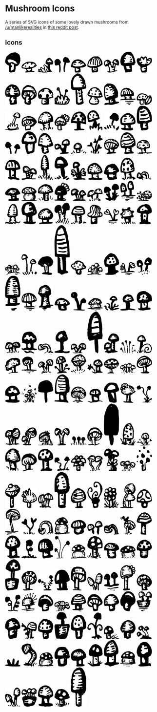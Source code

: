 # Mushroom Icons

A series of SVG icons of some lovely drawn mushrooms from [/u/manlikerealities](https://www.reddit.com/user/manlikerealities) in [this reddit post](https://www.reddit.com/r/Art/comments/dw22zd/mushrooms_me_ink_2019/).

## Icons

<img alt="r1c1" src="./mushrooms/mushroom-r1c1.svg" width="50" style="display: inline-block;" />
<img alt="r1c2" src="./mushrooms/mushroom-r1c2.svg" width="50" style="display: inline-block;" />
<img alt="r1c3" src="./mushrooms/mushroom-r1c3.svg" width="50" style="display: inline-block;" />
<img alt="r1c4" src="./mushrooms/mushroom-r1c4.svg" width="50" style="display: inline-block;" />
<img alt="r1c5" src="./mushrooms/mushroom-r1c5.svg" width="50" style="display: inline-block;" />
<img alt="r1c6" src="./mushrooms/mushroom-r1c6.svg" width="50" style="display: inline-block;" />
<img alt="r1c7" src="./mushrooms/mushroom-r1c7.svg" width="50" style="display: inline-block;" />
<img alt="r1c8" src="./mushrooms/mushroom-r1c8.svg" width="50" style="display: inline-block;" />
<img alt="r1c9" src="./mushrooms/mushroom-r1c9.svg" width="50" style="display: inline-block;" />
<img alt="r1c10" src="./mushrooms/mushroom-r1c10.svg" width="50" style="display: inline-block;" />
<img alt="r1c11" src="./mushrooms/mushroom-r1c11.svg" width="50" style="display: inline-block;" />
<img alt="r1c12" src="./mushrooms/mushroom-r1c12.svg" width="50" style="display: inline-block;" />
<img alt="r1c13" src="./mushrooms/mushroom-r1c13.svg" width="50" style="display: inline-block;" />
<img alt="r1c14" src="./mushrooms/mushroom-r1c14.svg" width="50" style="display: inline-block;" />
<img alt="r1c15" src="./mushrooms/mushroom-r1c15.svg" width="50" style="display: inline-block;" />

<img alt="r2c1" src="./mushrooms/mushroom-r2c1.svg" width="50" style="display: inline-block;" />
<img alt="r2c2" src="./mushrooms/mushroom-r2c2.svg" width="50" style="display: inline-block;" />
<img alt="r2c3" src="./mushrooms/mushroom-r2c3.svg" width="50" style="display: inline-block;" />
<img alt="r2c4" src="./mushrooms/mushroom-r2c4.svg" width="50" style="display: inline-block;" />
<img alt="r2c5" src="./mushrooms/mushroom-r2c5.svg" width="50" style="display: inline-block;" />
<img alt="r2c6" src="./mushrooms/mushroom-r2c6.svg" width="50" style="display: inline-block;" />
<img alt="r2c7" src="./mushrooms/mushroom-r2c7.svg" width="50" style="display: inline-block;" />
<img alt="r2c8" src="./mushrooms/mushroom-r2c8.svg" width="50" style="display: inline-block;" />
<img alt="r2c9" src="./mushrooms/mushroom-r2c9.svg" width="50" style="display: inline-block;" />
<img alt="r2c10" src="./mushrooms/mushroom-r2c10.svg" width="50" style="display: inline-block;" />
<img alt="r2c11" src="./mushrooms/mushroom-r2c11.svg" width="50" style="display: inline-block;" />
<img alt="r2c12" src="./mushrooms/mushroom-r2c12.svg" width="50" style="display: inline-block;" />
<img alt="r2c13" src="./mushrooms/mushroom-r2c13.svg" width="50" style="display: inline-block;" />
<img alt="r2c14" src="./mushrooms/mushroom-r2c14.svg" width="50" style="display: inline-block;" />
<img alt="r2c15" src="./mushrooms/mushroom-r2c15.svg" width="50" style="display: inline-block;" />

<img alt="r3c1" src="./mushrooms/mushroom-r3c1.svg" width="50" style="display: inline-block;" />
<img alt="r3c2" src="./mushrooms/mushroom-r3c2.svg" width="50" style="display: inline-block;" />
<img alt="r3c3" src="./mushrooms/mushroom-r3c3.svg" width="50" style="display: inline-block;" />
<img alt="r3c4" src="./mushrooms/mushroom-r3c4.svg" width="50" style="display: inline-block;" />
<img alt="r3c5" src="./mushrooms/mushroom-r3c5.svg" width="50" style="display: inline-block;" />
<img alt="r3c6" src="./mushrooms/mushroom-r3c6.svg" width="50" style="display: inline-block;" />
<img alt="r3c7" src="./mushrooms/mushroom-r3c7.svg" width="50" style="display: inline-block;" />
<img alt="r3c8" src="./mushrooms/mushroom-r3c8.svg" width="50" style="display: inline-block;" />
<img alt="r3c9" src="./mushrooms/mushroom-r3c9.svg" width="50" style="display: inline-block;" />
<img alt="r3c10" src="./mushrooms/mushroom-r3c10.svg" width="50" style="display: inline-block;" />
<img alt="r3c11" src="./mushrooms/mushroom-r3c11.svg" width="50" style="display: inline-block;" />
<img alt="r3c12" src="./mushrooms/mushroom-r3c12.svg" width="50" style="display: inline-block;" />
<img alt="r3c13" src="./mushrooms/mushroom-r3c13.svg" width="50" style="display: inline-block;" />
<img alt="r3c14" src="./mushrooms/mushroom-r3c14.svg" width="50" style="display: inline-block;" />
<img alt="r3c15" src="./mushrooms/mushroom-r3c15.svg" width="50" style="display: inline-block;" />

<img alt="r4c1" src="./mushrooms/mushroom-r4c1.svg" width="50" style="display: inline-block;" />
<img alt="r4c2" src="./mushrooms/mushroom-r4c2.svg" width="50" style="display: inline-block;" />
<img alt="r4c3" src="./mushrooms/mushroom-r4c3.svg" width="50" style="display: inline-block;" />
<img alt="r4c4" src="./mushrooms/mushroom-r4c4.svg" width="50" style="display: inline-block;" />
<img alt="r4c5" src="./mushrooms/mushroom-r4c5.svg" width="50" style="display: inline-block;" />
<img alt="r4c6" src="./mushrooms/mushroom-r4c6.svg" width="50" style="display: inline-block;" />
<img alt="r4c7" src="./mushrooms/mushroom-r4c7.svg" width="50" style="display: inline-block;" />
<img alt="r4c8" src="./mushrooms/mushroom-r4c8.svg" width="50" style="display: inline-block;" />
<img alt="r4c9" src="./mushrooms/mushroom-r4c9.svg" width="50" style="display: inline-block;" />
<img alt="r4c10" src="./mushrooms/mushroom-r4c10.svg" width="50" style="display: inline-block;" />
<img alt="r4c11" src="./mushrooms/mushroom-r4c11.svg" width="50" style="display: inline-block;" />
<img alt="r4c12" src="./mushrooms/mushroom-r4c12.svg" width="50" style="display: inline-block;" />
<img alt="r4c13" src="./mushrooms/mushroom-r4c13.svg" width="50" style="display: inline-block;" />
<img alt="r4c14" src="./mushrooms/mushroom-r4c14.svg" width="50" style="display: inline-block;" />
<img alt="r4c15" src="./mushrooms/mushroom-r4c15.svg" width="50" style="display: inline-block;" />

<img alt="r5c1" src="./mushrooms/mushroom-r5c1.svg" width="50" style="display: inline-block;" />
<img alt="r5c2" src="./mushrooms/mushroom-r5c2.svg" width="50" style="display: inline-block;" />
<img alt="r5c3" src="./mushrooms/mushroom-r5c3.svg" width="50" style="display: inline-block;" />
<img alt="r5c4" src="./mushrooms/mushroom-r5c4.svg" width="50" style="display: inline-block;" />
<img alt="r5c5" src="./mushrooms/mushroom-r5c5.svg" width="50" style="display: inline-block;" />
<img alt="r5c6" src="./mushrooms/mushroom-r5c6.svg" width="50" style="display: inline-block;" />
<img alt="r5c7" src="./mushrooms/mushroom-r5c7.svg" width="50" style="display: inline-block;" />
<img alt="r5c8" src="./mushrooms/mushroom-r5c8.svg" width="50" style="display: inline-block;" />
<img alt="r5c9" src="./mushrooms/mushroom-r5c9.svg" width="50" style="display: inline-block;" />
<img alt="r5c10" src="./mushrooms/mushroom-r5c10.svg" width="50" style="display: inline-block;" />
<img alt="r5c11" src="./mushrooms/mushroom-r5c11.svg" width="50" style="display: inline-block;" />
<img alt="r5c12" src="./mushrooms/mushroom-r5c12.svg" width="50" style="display: inline-block;" />
<img alt="r5c13" src="./mushrooms/mushroom-r5c13.svg" width="50" style="display: inline-block;" />
<img alt="r5c14" src="./mushrooms/mushroom-r5c14.svg" width="50" style="display: inline-block;" />
<img alt="r5c15" src="./mushrooms/mushroom-r5c15.svg" width="50" style="display: inline-block;" />

<img alt="r6c1" src="./mushrooms/mushroom-r6c1.svg" width="50" style="display: inline-block;" />
<img alt="r6c2" src="./mushrooms/mushroom-r6c2.svg" width="50" style="display: inline-block;" />
<img alt="r6c3" src="./mushrooms/mushroom-r6c3.svg" width="50" style="display: inline-block;" />
<img alt="r6c4" src="./mushrooms/mushroom-r6c4.svg" width="50" style="display: inline-block;" />
<img alt="r6c5" src="./mushrooms/mushroom-r6c5.svg" width="50" style="display: inline-block;" />
<img alt="r6c6" src="./mushrooms/mushroom-r6c6.svg" width="50" style="display: inline-block;" />
<img alt="r6c7" src="./mushrooms/mushroom-r6c7.svg" width="50" style="display: inline-block;" />
<img alt="r6c8" src="./mushrooms/mushroom-r6c8.svg" width="50" style="display: inline-block;" />
<img alt="r6c9" src="./mushrooms/mushroom-r6c9.svg" width="50" style="display: inline-block;" />
<img alt="r6c10" src="./mushrooms/mushroom-r6c10.svg" width="50" style="display: inline-block;" />
<img alt="r6c11" src="./mushrooms/mushroom-r6c11.svg" width="50" style="display: inline-block;" />
<img alt="r6c12" src="./mushrooms/mushroom-r6c12.svg" width="50" style="display: inline-block;" />
<img alt="r6c13" src="./mushrooms/mushroom-r6c13.svg" width="50" style="display: inline-block;" />
<img alt="r6c14" src="./mushrooms/mushroom-r6c14.svg" width="50" style="display: inline-block;" />
<img alt="r6c15" src="./mushrooms/mushroom-r6c15.svg" width="50" style="display: inline-block;" />

<img alt="r7c1" src="./mushrooms/mushroom-r7c1.svg" width="50" style="display: inline-block;" />
<img alt="r7c2" src="./mushrooms/mushroom-r7c2.svg" width="50" style="display: inline-block;" />
<img alt="r7c3" src="./mushrooms/mushroom-r7c3.svg" width="50" style="display: inline-block;" />
<img alt="r7c4" src="./mushrooms/mushroom-r7c4.svg" width="50" style="display: inline-block;" />
<img alt="r7c5" src="./mushrooms/mushroom-r7c5.svg" width="50" style="display: inline-block;" />
<img alt="r7c6" src="./mushrooms/mushroom-r7c6.svg" width="50" style="display: inline-block;" />
<img alt="r7c7" src="./mushrooms/mushroom-r7c7.svg" width="50" style="display: inline-block;" />
<img alt="r7c8" src="./mushrooms/mushroom-r7c8.svg" width="50" style="display: inline-block;" />
<img alt="r7c9" src="./mushrooms/mushroom-r7c9.svg" width="50" style="display: inline-block;" />
<img alt="r7c10" src="./mushrooms/mushroom-r7c10.svg" width="50" style="display: inline-block;" />
<img alt="r7c11" src="./mushrooms/mushroom-r7c11.svg" width="50" style="display: inline-block;" />
<img alt="r7c12" src="./mushrooms/mushroom-r7c12.svg" width="50" style="display: inline-block;" />
<img alt="r7c13" src="./mushrooms/mushroom-r7c13.svg" width="50" style="display: inline-block;" />
<img alt="r7c14" src="./mushrooms/mushroom-r7c14.svg" width="50" style="display: inline-block;" />
<img alt="r7c15" src="./mushrooms/mushroom-r7c15.svg" width="50" style="display: inline-block;" />

<img alt="r8c1" src="./mushrooms/mushroom-r8c1.svg" width="50" style="display: inline-block;" />
<img alt="r8c2" src="./mushrooms/mushroom-r8c2.svg" width="50" style="display: inline-block;" />
<img alt="r8c3" src="./mushrooms/mushroom-r8c3.svg" width="50" style="display: inline-block;" />
<img alt="r8c4" src="./mushrooms/mushroom-r8c4.svg" width="50" style="display: inline-block;" />
<img alt="r8c5" src="./mushrooms/mushroom-r8c5.svg" width="50" style="display: inline-block;" />
<img alt="r8c6" src="./mushrooms/mushroom-r8c6.svg" width="50" style="display: inline-block;" />
<img alt="r8c7" src="./mushrooms/mushroom-r8c7.svg" width="50" style="display: inline-block;" />
<img alt="r8c8" src="./mushrooms/mushroom-r8c8.svg" width="50" style="display: inline-block;" />
<img alt="r8c9" src="./mushrooms/mushroom-r8c9.svg" width="50" style="display: inline-block;" />
<img alt="r8c10" src="./mushrooms/mushroom-r8c10.svg" width="50" style="display: inline-block;" />
<img alt="r8c11" src="./mushrooms/mushroom-r8c11.svg" width="50" style="display: inline-block;" />
<img alt="r8c12" src="./mushrooms/mushroom-r8c12.svg" width="50" style="display: inline-block;" />
<img alt="r8c13" src="./mushrooms/mushroom-r8c13.svg" width="50" style="display: inline-block;" />
<img alt="r8c14" src="./mushrooms/mushroom-r8c14.svg" width="50" style="display: inline-block;" />
<img alt="r8c15" src="./mushrooms/mushroom-r8c15.svg" width="50" style="display: inline-block;" />

<img alt="r9c1" src="./mushrooms/mushroom-r9c1.svg" width="50" style="display: inline-block;" />
<img alt="r9c2" src="./mushrooms/mushroom-r9c2.svg" width="50" style="display: inline-block;" />
<img alt="r9c3" src="./mushrooms/mushroom-r9c3.svg" width="50" style="display: inline-block;" />
<img alt="r9c4" src="./mushrooms/mushroom-r9c4.svg" width="50" style="display: inline-block;" />
<img alt="r9c5" src="./mushrooms/mushroom-r9c5.svg" width="50" style="display: inline-block;" />
<img alt="r9c6" src="./mushrooms/mushroom-r9c6.svg" width="50" style="display: inline-block;" />
<img alt="r9c7" src="./mushrooms/mushroom-r9c7.svg" width="50" style="display: inline-block;" />
<img alt="r9c8" src="./mushrooms/mushroom-r9c8.svg" width="50" style="display: inline-block;" />
<img alt="r10c10" src="./mushrooms/mushroom-r10c10.svg" width="50" style="display: inline-block;" />
<img alt="r9c10" src="./mushrooms/mushroom-r9c10.svg" width="50" style="display: inline-block;" />
<img alt="r9c11" src="./mushrooms/mushroom-r9c11.svg" width="50" style="display: inline-block;" />
<img alt="r9c12" src="./mushrooms/mushroom-r9c12.svg" width="50" style="display: inline-block;" />
<img alt="r9c13" src="./mushrooms/mushroom-r9c13.svg" width="50" style="display: inline-block;" />
<img alt="r9c14" src="./mushrooms/mushroom-r9c14.svg" width="50" style="display: inline-block;" />
<img alt="r9c15" src="./mushrooms/mushroom-r9c15.svg" width="50" style="display: inline-block;" />

<img alt="r10c1" src="./mushrooms/mushroom-r10c1.svg" width="50" style="display: inline-block;" />
<img alt="r10c2" src="./mushrooms/mushroom-r10c2.svg" width="50" style="display: inline-block;" />
<img alt="r10c3" src="./mushrooms/mushroom-r10c3.svg" width="50" style="display: inline-block;" />
<img alt="r10c4" src="./mushrooms/mushroom-r10c4.svg" width="50" style="display: inline-block;" />
<img alt="r10c5" src="./mushrooms/mushroom-r10c5.svg" width="50" style="display: inline-block;" />
<img alt="r10c6" src="./mushrooms/mushroom-r10c6.svg" width="50" style="display: inline-block;" />
<img alt="r10c7" src="./mushrooms/mushroom-r10c7.svg" width="50" style="display: inline-block;" />
<img alt="r10c8" src="./mushrooms/mushroom-r10c8.svg" width="50" style="display: inline-block;" />
<img alt="r10c9" src="./mushrooms/mushroom-r10c9.svg" width="50" style="display: inline-block;" />
<img alt="r10c11" src="./mushrooms/mushroom-r10c11.svg" width="50" style="display: inline-block;" />
<img alt="r10c12" src="./mushrooms/mushroom-r10c12.svg" width="50" style="display: inline-block;" />
<img alt="r10c13" src="./mushrooms/mushroom-r10c13.svg" width="50" style="display: inline-block;" />
<img alt="r10c14" src="./mushrooms/mushroom-r10c14.svg" width="50" style="display: inline-block;" />
<img alt="r10c15" src="./mushrooms/mushroom-r10c15.svg" width="50" style="display: inline-block;" />
<img alt="r11c1" src="./mushrooms/mushroom-r11c1.svg" width="50" style="display: inline-block;" />

<img alt="r11c2" src="./mushrooms/mushroom-r11c2.svg" width="50" style="display: inline-block;" />
<img alt="r11c3" src="./mushrooms/mushroom-r11c3.svg" width="50" style="display: inline-block;" />
<img alt="r11c4" src="./mushrooms/mushroom-r11c4.svg" width="50" style="display: inline-block;" />
<img alt="r11c5" src="./mushrooms/mushroom-r11c5.svg" width="50" style="display: inline-block;" />
<img alt="r11c6" src="./mushrooms/mushroom-r11c6.svg" width="50" style="display: inline-block;" />
<img alt="r11c7" src="./mushrooms/mushroom-r11c7.svg" width="50" style="display: inline-block;" />
<img alt="r11c8" src="./mushrooms/mushroom-r11c8.svg" width="50" style="display: inline-block;" />
<img alt="r11c9" src="./mushrooms/mushroom-r11c9.svg" width="50" style="display: inline-block;" />
<img alt="r11c10" src="./mushrooms/mushroom-r11c10.svg" width="50" style="display: inline-block;" />
<img alt="r11c11" src="./mushrooms/mushroom-r11c11.svg" width="50" style="display: inline-block;" />
<img alt="r11c12" src="./mushrooms/mushroom-r11c12.svg" width="50" style="display: inline-block;" />
<img alt="r11c13" src="./mushrooms/mushroom-r11c13.svg" width="50" style="display: inline-block;" />
<img alt="r11c14" src="./mushrooms/mushroom-r11c14.svg" width="50" style="display: inline-block;" />
<img alt="r11c15" src="./mushrooms/mushroom-r11c15.svg" width="50" style="display: inline-block;" />
<img alt="r12c1" src="./mushrooms/mushroom-r12c1.svg" width="50" style="display: inline-block;" />

<img alt="r12c2" src="./mushrooms/mushroom-r12c2.svg" width="50" style="display: inline-block;" />
<img alt="r12c3" src="./mushrooms/mushroom-r12c3.svg" width="50" style="display: inline-block;" />
<img alt="r12c4" src="./mushrooms/mushroom-r12c4.svg" width="50" style="display: inline-block;" />
<img alt="r12c5" src="./mushrooms/mushroom-r12c5.svg" width="50" style="display: inline-block;" />
<img alt="r12c6" src="./mushrooms/mushroom-r12c6.svg" width="50" style="display: inline-block;" />
<img alt="r12c7" src="./mushrooms/mushroom-r12c7.svg" width="50" style="display: inline-block;" />
<img alt="r12c8" src="./mushrooms/mushroom-r12c8.svg" width="50" style="display: inline-block;" />
<img alt="r12c9" src="./mushrooms/mushroom-r12c9.svg" width="50" style="display: inline-block;" />
<img alt="r12c10" src="./mushrooms/mushroom-r12c10.svg" width="50" style="display: inline-block;" />
<img alt="r12c11" src="./mushrooms/mushroom-r12c11.svg" width="50" style="display: inline-block;" />
<img alt="r12c12" src="./mushrooms/mushroom-r12c12.svg" width="50" style="display: inline-block;" />
<img alt="r12c13" src="./mushrooms/mushroom-r12c13.svg" width="50" style="display: inline-block;" />
<img alt="r12c14" src="./mushrooms/mushroom-r12c14.svg" width="50" style="display: inline-block;" />
<img alt="r12c15" src="./mushrooms/mushroom-r12c15.svg" width="50" style="display: inline-block;" />
<img alt="r13c1" src="./mushrooms/mushroom-r13c1.svg" width="50" style="display: inline-block;" />

<img alt="r13c2" src="./mushrooms/mushroom-r13c2.svg" width="50" style="display: inline-block;" />
<img alt="r13c3" src="./mushrooms/mushroom-r13c3.svg" width="50" style="display: inline-block;" />
<img alt="r13c4" src="./mushrooms/mushroom-r13c4.svg" width="50" style="display: inline-block;" />
<img alt="r13c5" src="./mushrooms/mushroom-r13c5.svg" width="50" style="display: inline-block;" />
<img alt="r13c6" src="./mushrooms/mushroom-r13c6.svg" width="50" style="display: inline-block;" />
<img alt="r13c7" src="./mushrooms/mushroom-r13c7.svg" width="50" style="display: inline-block;" />
<img alt="r13c8" src="./mushrooms/mushroom-r13c8.svg" width="50" style="display: inline-block;" />
<img alt="r13c9" src="./mushrooms/mushroom-r13c9.svg" width="50" style="display: inline-block;" />
<img alt="r13c10" src="./mushrooms/mushroom-r13c10.svg" width="50" style="display: inline-block;" />
<img alt="r13c11" src="./mushrooms/mushroom-r13c11.svg" width="50" style="display: inline-block;" />
<img alt="r13c12" src="./mushrooms/mushroom-r13c12.svg" width="50" style="display: inline-block;" />
<img alt="r13c13" src="./mushrooms/mushroom-r13c13.svg" width="50" style="display: inline-block;" />
<img alt="r13c14" src="./mushrooms/mushroom-r13c14.svg" width="50" style="display: inline-block;" />
<img alt="r13c15" src="./mushrooms/mushroom-r13c15.svg" width="50" style="display: inline-block;" />
